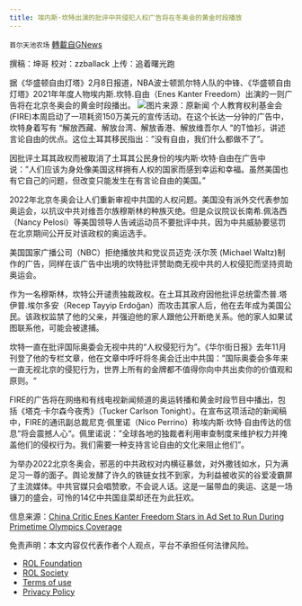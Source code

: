 ```yaml
---
title: 埃内斯·坎特出演的批评中共侵犯人权广告将在冬奥会的黄金时段播放
---
```

`首尔天池农场` [轉載自GNews](https://gnews.org/zh-hans/1983758/)

撰稿：坤哥
校对：zzballack
上传：追着曙光跑

据《华盛顿自由灯塔》2月8日报道，NBA波士顿凯尔特人队的中锋、《华盛顿自由灯塔》2021年年度人物埃内斯.坎特.自由（Enes Kanter Freedom）出演的一则广告将在北京冬奥会的黄金时段播出。
![](https://assets.gnews.org/wp-content/uploads/2022/02/WhatsApp-Image-2022-02-10-at-21.04.34.jpeg)图片来源：原新闻
个人教育权利基金会(FIRE)本周启动了一项耗资150万美元的宣传活动。在这个长达一分钟的广告中，坎特身着写有 “解放西藏、解放台湾、解放香港、解放维吾尔人 “的T恤衫，讲述言论自由的优点。这位土耳其移民指出：”没有自由，我们什么都做不了”。

因批评土耳其政权而被取消了土耳其公民身份的埃内斯·坎特·自由在广告中说：”人们应该为身处像美国这样拥有人权的国家而感到幸运和幸福。虽然美国也有它自己的问题，但改变只能发生在有言论自由的美国。”

2022年北京冬奥会让人们重新审视中共国的人权问题。美国没有派外交代表参加奥运会，以抗议中共对维吾尔族穆斯林的种族灭绝。但是众议院议长南希.佩洛西（Nancy Pelosi）等美国领导人告诫运动员不要批评中共，因为中共威胁要惩罚在北京期间公开反对该政权的奥运选手。

美国国家广播公司（NBC）拒绝播放共和党议员迈克·沃尔茨 (Michael Waltz)制作的广告，同样在该广告中出境的坎特批评赞助商无视中共的人权侵犯而坚持资助奥运会。

作为一名穆斯林，坎特公开谴责独裁政权。在土耳其政府因他批评总统雷杰普.塔伊普.埃尔多安（Recep Tayyip Erdoğan）而攻击其家人后，他在去年成为美国公民。该政权监禁了他的父亲，并强迫他的家人跟他公开断绝关系。他的家人如果试图联系他，可能会被逮捕。

坎特一直在批评国际奥委会无视中共的“人权侵犯行为”。《华尔街日报》去年11月刊登了他的专栏文章，他在文章中呼吁将冬奥会迁出中共国：”国际奥委会多年来一直无视北京的侵犯行为，世界上所有的金牌都不值得你向中共出卖你的价值观和原则。“

FIRE的广告将在网络和有线电视新闻频道的奥运转播和黄金时段节目中播出，包括《塔克·卡尔森今夜秀》（Tucker Carlson Tonight）。在宣布这项活动的新闻稿中，FIRE的通讯副总裁尼克·佩里诺（Nico Perrino）称埃内斯·坎特·自由传达的信息“将会震撼人心“。佩里诺说：”全球各地的独裁者利用审查制度来维护权力并掩盖他们的侵权行为。我们需要一种支持言论自由的文化来阻止他们”。

为举办2022北京冬奥会，邪恶的中共政权对内横征暴敛，对外撒钱如水，只为满足习一尊的面子。舆论发酵了许久的铁链女找不到家，为利益被收买的谷爱凌霸屏了主流媒体。中共官媒只会唱赞歌，不会说人话。这是一届带血的奥运、这是一场镰刀的盛会，可怜的14亿中共国韭菜却还在为此狂欢。

信息来源：[China Critic Enes Kanter Freedom Stars in Ad Set to Run During Primetime Olympics Coverage](https://freebeacon.com/national-security/enes-kanter-freedom-launches-anti-china-olympic-advertisement/)

 

免责声明：本文内容仅代表作者个人观点，平台不承担任何法律风险。

- [ROL Foundation](https://rolfoundation.org/)
- [ROL Society](https://rolsociety.org/)
- [Terms of use](https://gnews.org/terms-of-use-3/)
- [Privacy Policy](https://gnews.org/privacy-policy/)
